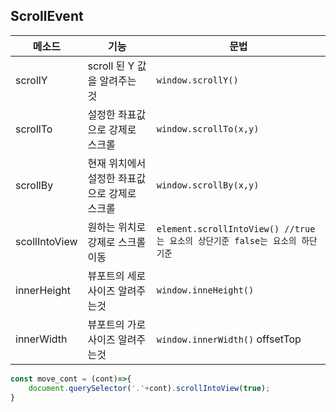 ## ScrollEvent

메소드 | 기능 | 문법
--|--|--
scrollY | scroll 된 Y 값을 알려주는 것 | `window.scrollY()`
scrollTo | 설정한 좌표값으로 강제로 스크롤 | `window.scrollTo(x,y)`
scrollBy | 현재 위치에서 설정한 좌표값으로 강제로 스크롤 | `window.scrollBy(x,y)`
scollIntoView |원하는 위치로 강제로 스크롤이동|`element.scrollIntoView() //true는 요소의 상단기준 false는 요소의 하단기준`
innerHeight | 뷰포트의 세로사이즈 알려주는것 | `window.inneHeight()`
innerWidth | 뷰포트의 가로사이즈 알려주는것 | `window.innerWidth()` offsetTop | 해당 html요소의 Y좌표 값 반환 | `element.offsetTop`


```js
const move_cont = (cont)=>{
    document.querySelector('.'+cont).scrollIntoView(true);
}
```